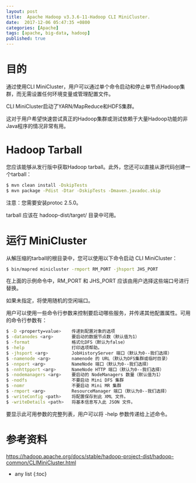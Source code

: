 ```yaml
---
layout: post
title:  Apache Hadoop v3.3.6-11-Hadoop CLI MiniCluster.
date:  2017-12-06 05:47:35 +0800
categories: [Apache]
tags: [apache, big-data, hadoop]
published: true
---
```


# 目的

通过使用CLI MiniCluster，用户可以通过单个命令启动和停止单节点Hadoop集群，而无需设置任何环境变量或管理配置文件。

CLI MiniCluster启动了YARN/MapReduce和HDFS集群。

这对于用户希望快速尝试真正的Hadoop集群或测试依赖于大量Hadoop功能的非Java程序的情况非常有用。

# Hadoop Tarball

您应该能够从发行版中获取Hadoop tarball。此外，您还可以直接从源代码创建一个tarball：

```bash
$ mvn clean install -DskipTests
$ mvn package -Pdist -Dtar -DskipTests -Dmaven.javadoc.skip
```

注意：您需要安装protoc 2.5.0。

tarball 应该在 hadoop-dist/target/ 目录中可用。

# 运行 MiniCluster

从解压缩的tarball的根目录中，您可以使用以下命令启动 CLI MiniCluster：

```bash
$ bin/mapred minicluster -rmport RM_PORT -jhsport JHS_PORT
```

在上面的示例命令中，RM_PORT 和 JHS_PORT 应该由用户选择这些端口号进行替换。

如果未指定，将使用随机的空闲端口。

用户可以使用一些命令行参数来控制要启动哪些服务，并传递其他配置属性。可用的命令行参数有：

```bash
$ -D <property=value>    传递到配置对象的选项
$ -datanodes <arg>       要启动的数据节点数（默认值为1）
$ -format                格式化DFS（默认为false）
$ -help                  打印选项帮助。
$ -jhsport <arg>         JobHistoryServer 端口（默认为0--我们选择）
$ -namenode <arg>        namenode 的 URL（默认为DFS集群或临时目录）
$ -nnport <arg>          NameNode 端口（默认为0--我们选择）
$ -nnhttpport <arg>      NameNode HTTP 端口（默认为0--我们选择）
$ -nodemanagers <arg>    要启动的 NodeManagers 数量（默认值为1）
$ -nodfs                 不要启动 Mini DFS 集群
$ -nomr                  不要启动 Mini MR 集群
$ -rmport <arg>          ResourceManager 端口（默认为0--我们选择）
$ -writeConfig <path>    将配置保存到此 XML 文件。
$ -writeDetails <path>   将基本信息写入此 JSON 文件。
```

要显示此可用参数的完整列表，用户可以将 -help 参数传递给上述命令。

# 参考资料

https://hadoop.apache.org/docs/stable/hadoop-project-dist/hadoop-common/CLIMiniCluster.html

* any list
{:toc}